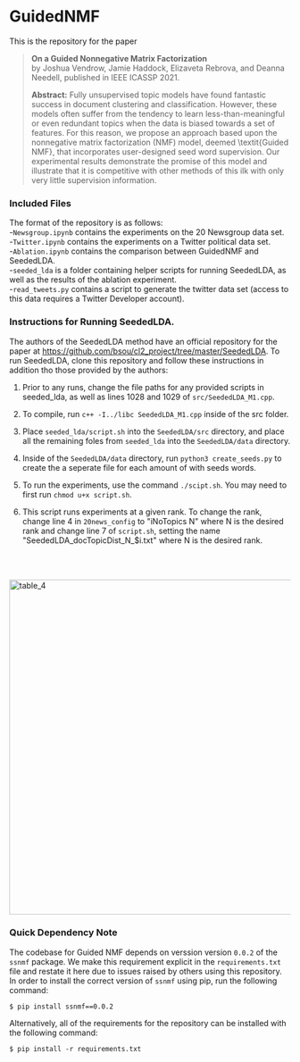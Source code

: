 # GuidedNMF
This is the repository for the paper 

> **On a Guided Nonnegative Matrix Factorization** <br>
> by Joshua Vendrow, Jamie Haddock, Elizaveta Rebrova, and Deanna Needell,
> published in IEEE ICASSP 2021.
> 
> **Abstract:** Fully unsupervised topic models have found fantastic success in document clustering and classification. However, these models often suffer from the tendency to learn less-than-meaningful or even redundant topics when the data is biased towards a set of features. For this reason, we propose an approach based upon the nonnegative matrix factorization (NMF) model, deemed \textit{Guided NMF}, that incorporates user-designed seed word supervision. Our experimental results demonstrate the promise of this model and illustrate that it is competitive with other methods of this ilk with only very little supervision information.


### Included Files
The format of the repository is as follows:  
-`Newsgroup.ipynb` contains the experiments on the 20 Newsgroup data set.  
-`Twitter.ipynb` contains the experiments on a Twitter political data set.  
-`Ablation.ipynb` contains the comparison between GuidedNMF and SeededLDA.  
-`seeded_lda` is a folder containing helper scripts for running SeededLDA, as well as the results of the ablation experiment.  
-`read_tweets.py` contains a script to generate the twitter data set (access to this data requires a Twitter Developer account).  

### Instructions for Running SeededLDA.
The authors of the SeededLDA method have an official repository for the paper at https://github.com/bsou/cl2_project/tree/master/SeededLDA. To run SeededLDA, clone this repository and follow these instructions in addition tho those provided by the authors:

1. Prior to any runs, change the file paths for any provided scripts in seeded_lda, as well as lines 1028 and 1029 of `src/SeededLDA_M1.cpp`.

2. To compile, run `c++ -I../libc SeededLDA_M1.cpp` inside of the src folder.

3. Place `seeded_lda/script.sh` into the `SeededLDA/src` directory, and place all the remaining foles from `seeded_lda` into the `SeededLDA/data` directory.

4. Inside of the `SeededLDA/data` directory, run `python3 create_seeds.py` to create the a seperate file for each amount of with seeds words.

5. To run the experiments, use the command `./scipt.sh`. You may need to first run `chmod u+x script.sh`.

6. This script runs experiments at a given rank. To change the rank, change line 4 in `20news_config` to "iNoTopics N" where N is the desired rank and change line 7 of `script.sh`, setting the name "SeededLDA_docTopicDist_N_$i.txt" where N is the desired rank.

<br /><br />

<p align="left">
<img width="600px" src="https://github.com/jvendrow/GuidedNMF/blob/main/Figures/Table_4.png" alt="table_4">
</p>

### Quick Dependency Note
The codebase for Guided NMF depends on verssion version `0.0.2` of the `ssnmf` package. We make this requirement explicit in the `requirements.txt` file and restate it here due to issues raised by others using this repository. In order to install the correct version of `ssnmf` using pip, run the following command:
```
$ pip install ssnmf==0.0.2
```
Alternatively, all of the requirements for the repository can be installed with the following command:
```
$ pip install -r requirements.txt
```

